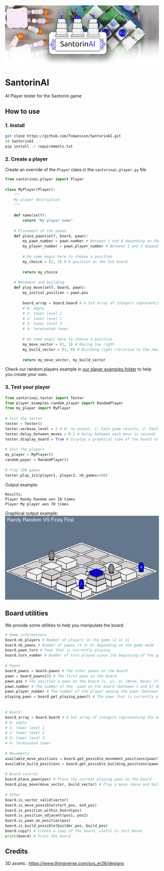 ![Graphical output example](./images/headban.png)

# SantorinAI
AI Player tester for the Santorini game

## How to use
### 1. Install
```bash
git clone https://github.com/Tomansion/SantorinAI.git
cd SantorinAI
pip install -r requirements.txt
```

### 2. Create a player

Create an override of the `Player` class in the `santorinai.player.py` file.

```python
from santorinai.player import Player

class MyPlayer(Player):
    """
    My player description
    """

    def name(self):
        return "My player name"

    # Placement of the pawns
    def place_pawn(self, board, pawn):
        my_pawn_number = pawn.number # Between 1 and 6 depending on the game mode
        my_player_number = pawn.player_number # Between 1 and 3 depending on the game mode

        # Do some magic here to choose a position
        my_choice = (2, 3) # A position on the 5x5 board

        return my_choice

    # Movement and building
    def play_move(self, board, pawn):
        my_initial_position = pawn.pos

        board_array = board.board # A 5x5 array of integers representing the board
        # 0: empty
        # 1: tower level 1
        # 2: tower level 2
        # 3: tower level 3
        # 4: terminated tower

        # Do some magic here to choose a position
        my_move_vector = (1, 1) # Moving top right
        my_build_vector = (1, 0) # Building right (relative to the new position)

        return my_move_vector, my_build_vector
```

Check our random players example in [our player examples folder](./player_examples/)  to help you create your own.

### 3. Test your player

```python
from santorinai.tester import Tester
from player_examples.random_player import RandomPlayer
from my_player import MyPlayer

# Init the tester
tester = Tester()
tester.verbose_level = 2 # 0: no output, 1: Each game results, 2: Each move summary
tester.delay_between_moves = 0.1 # Delay between each move in seconds
tester.display_board = True # Display a graphical view of the board in a window

# Init the players
my_player = MyPlayer()
random_payer = RandomPlayer()

# Play 100 games
tester.play_1v1(player1, player2, nb_games=100)
```
Output example:
```
Results:
Player Randy Random won 10 times
Player My player won 70 times
```
Graphical output example:
![Graphical output example](./images/board_image.png)

## Board utilities
We provide some utilities to help you manipulate the board.

```python
# Game informations
board.nb_players # Number of players in the game (2 or 3)
board.nb_pawns # Number of pawns (4 or 6) depending on the game mode
board.pawn_turn # Pawn that is currently playing
board.turn_number # Number of turn played since the beginning of the game

# Pawns
board_pawns = board.pawns # The other pawns on the board
pawn = board_pawns[0] # The first pawn on the board
pawn.pos # The position a pawn on the board (x, y), or (None, None) if it is not placed yet
pawn.number # The number of the  pawn on the board (between 1 and 6) depending on the game mode
pawn.player_number # The number of the player owning the pawn (between 1 and 3) depending on the game mode
playing_pawn = board.get_playing_pawn() # The pawn that is currently playing


# Board
board_array = board.board # A 5x5 array of integers representing the board
# 0: empty
# 1: tower level 1
# 2: tower level 2
# 3: tower level 3
# 4: terminated tower

# Movements
available_move_positions = board.get_possible_movement_positions(pawn)
available_build_positions = board.get_possible_building_positions(pawn)

# Board control
board.place_pawn(pos) # Place the current playing pawn on the board
board.play_move(move_vector, build_vector) # Play a move (move and build) with the current playing pawn

# Other
board.is_vector_valid(vector)
board.is_move_possible(start_pos, end_pos)
board.is_position_within_board(pos)
board.is_position_adjacent(pos1, pos2)
board.is_pawn_on_position(pos)
board.is_build_possible(builder_pos, build_pos)
board.copy() # Create a copy of the board, useful to test moves
print(board) # Print the board
```



## Credits

3D assets : https://www.thingiverse.com/sys_er26/designs
